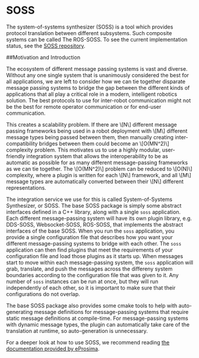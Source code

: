 # SOSS

The system-of-systems synthesizer (SOSS) is a tool which provides protocol translation between different subsystems. Such composite systems can be called The ROS-SOSS. To see the current implementation status, see the [SOSS repository](https://github.com/osrf/soss). 

##Motivation and Introduction

The ecosystem of different message passing systems is vast and diverse. Without any one single system that is unanimously considered the best for all applications, we are left to consider how we can tie together disparate message passing systems to bridge the gap between the different kinds of applications that all play a critical role in a modern, intelligent robotics solution. The best protocols to use for inter-robot communication might not be the best for remote operator communication or for end-user communication.

This creates a scalability problem. If there are \\[N\\] different message passing frameworks being used in a robot deployment with \\[M\\] different message types being passed between them, then manually creating inter-compatibility bridges between them could become an \\[O(MN^2)\\] complexity problem. This motivates us to use a highly modular, user-friendly integration system that allows the interoperability to be as automatic as possible for as many different message-passing frameworks as we can tie together. The \\[O(MN^2)\\] problem can be reduced to \\[O(N)\\] complexity, where a plugin is written for each \\[N\\] framework, and all \\[M\\] message types are automatically converted between their \\[N\\] different representations.

The integration service we use for this is called System-of-Systems Synthesizer, or SOSS. The base SOSS package is simply some abstract interfaces defined in a C++ library, along with a single `soss` application. Each different message-passing system will have its own plugin library, e.g. DDS-SOSS, Websocket-SOSS, ROS-SOSS, that implements the abstract interfaces of the base SOSS. When you run the `soss` application, you provide a single configuration file that describes how you want your different message-passing systems to bridge with each other. The `soss` application can then find plugins that meet the requirements of your configuration file and load those plugins as it starts up. When messages start to move within each message-passing system, the `soss` application will grab, translate, and push the messages across the differeny system boundaries according to the configuration file that was given to it. Any number of `soss` instances can be run at once, but they will run independently of each other, so it is important to make sure that their configurations do not overlap.

The base SOSS package also provides some cmake tools to help with auto-generating message definitions for message-passing systems that require static message definitions at compile-time. For message-passing systems with dynamic message types, the plugin can automatically take care of the translation at runtime, so auto-generation is unnecessary.

For a deeper look at how to use SOSS, we recommend reading [the documentation provided by eProsima](https://soss.docs.eprosima.com/en/latest/index.html).
